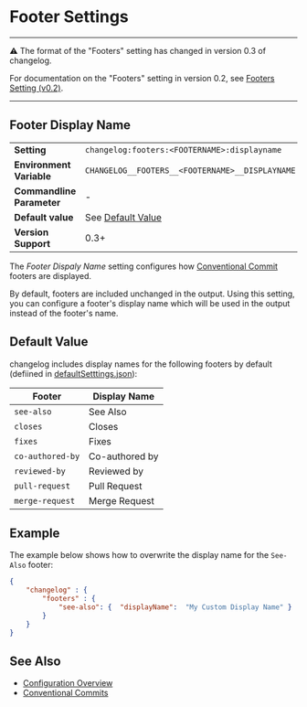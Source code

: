 # Footer Settings

---

⚠️ The format of the "Footers" setting has changed in version 0.3 of changelog.

For documentation on the "Footers" setting in version 0.2, see [Footers Setting (v0.2)](https://github.com/ap0llo/changelog/blob/release/v0.2/docs/configuration.md#footers).

---

## Footer Display Name

<table>
    <tr>
        <td><b>Setting</b></td>
        <td><code>changelog:footers:&lt;FOOTERNAME&gt;:displayname</code></td>
    </tr>
    <tr>
        <td><b>Environment Variable</b></td>
        <td><code>CHANGELOG__FOOTERS__&lt;FOOTERNAME&gt;__DISPLAYNAME</code></td>
    </tr>
    <tr>
        <td><b>Commandline Parameter</b></td>
        <td>-</td>
    </tr>
    <tr>
        <td><b>Default value</b></td>
        <td>See <a href="#default-value">Default Value</a></td>
    </tr>
    <tr>
        <td><b>Version Support</b></td>
        <td>0.3+</td>
    </tr>
</table>


The *Footer Dispaly Name* setting configures how [Conventional Commit](https://www.conventionalcommits.org/) footers are displayed.

By default, footers are included unchanged in the output.
Using this setting, you can configure a footer's display name which will be used in the output instead of the footer's name.

## Default Value

changelog includes display names for the following footers by default (defiined in [defaultSetttings.json](../../../src/ChangeLog/Configuration/defaultSettings.json)):

| Footer           | Display Name   |
|------------------|----------------|
| `see-also`       |  See Also      |
| `closes`         |  Closes        |
| `fixes`          |  Fixes         |
| `co-authored-by` | Co-authored by |
| `reviewed-by`    | Reviewed by    |
| `pull-request`   | Pull Request   |
| `merge-request`  | Merge Request  |


## Example

The example below shows how to overwrite the display name for the `See-Also` footer:

```json
{
    "changelog" : {
        "footers" : {
            "see-also": {  "displayName":  "My Custom Display Name" }
        }
    }
}
```

## See Also

- [Configuration Overview](../../configuration.md)
- [Conventional Commits](https://www.conventionalcommits.org/)